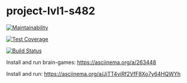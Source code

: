 # project-lvl1-s482

[![Maintainability](https://api.codeclimate.com/v1/badges/d9723a7ee618cc8af2df/maintainability)](https://codeclimate.com/github/alexxis/project-lvl1-s482/maintainability)

[![Test Coverage](https://api.codeclimate.com/v1/badges/d9723a7ee618cc8af2df/test_coverage)](https://codeclimate.com/github/alexxis/project-lvl1-s482/test_coverage)

[![Build Status](https://travis-ci.org/alexxis/project-lvl1-s482.svg?branch=master)](https://travis-ci.org/alexxis/project-lvl1-s482)

Install and run brain-games: <https://asciinema.org/a/263448>

Install and run: <https://asciinema.org/a/JiTT4viRf2VfF8Xo7y64HQWYh>
